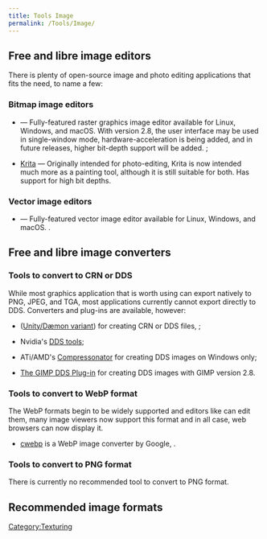 ```yaml
---
title: Tools Image
permalink: /Tools/Image/
---
```


## Free and libre image editors

There is plenty of open-source image and photo editing applications that
fits the need, to name a few:

### Bitmap image editors

- — Fully-featured raster graphics image editor available for Linux,
  Windows, and macOS. With version 2.8, the user interface may be used
  in single-window mode, hardware-acceleration is being added, and in
  future releases, higher bit-depth support will be added.
  ;

- [Krita](http://www.krita.org/) — Originally intended for
  photo-editing, Krita is now intended much more as a painting tool,
  although it is still suitable for both. Has support for high bit
  depths.

### Vector image editors

- — Fully-featured vector image editor available for Linux, Windows, and
  macOS.
  .

## Free and libre image converters

### Tools to convert to CRN or DDS

While most graphics application that is worth using can export natively
to PNG, JPEG, and TGA, most applications currently cannot export
directly to DDS. Converters and plug-ins are available, however:

- ([Unity/Dæmon variant](https://github.com/DaemonEngine/Crunch)) for
  creating CRN or DDS files, ;

- Nvidia's [DDS
  tools](https://developer.nvidia.com/legacy-texture-tools);

- ATi/AMD's
  [Compressonator](http://developer.amd.com/Resources/archive/ArchivedTools/gpu/compressonator/Pages/default.aspx)
  for creating DDS images on Windows only;

- [The GIMP DDS Plug-in](http://code.google.com/p/gimp-dds/) for
  creating DDS images with GIMP version 2.8.

### Tools to convert to WebP format

The WebP formats begin to be widely supported and editors like can edit
them, many image viewers now support this format and in all case, web
browsers can now display it.

- [cwebp](https://developers.google.com/speed/webp/docs/cwebp) is a WebP
  image converter by Google, .

### Tools to convert to PNG format

There is currently no recommended tool to convert to PNG format.

## Recommended image formats

[Category:Texturing](Category:Texturing "wikilink")